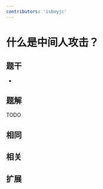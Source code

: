 ```yaml
---
contributors: 'isboyjc'
---
```


# 什么是中间人攻击？


## 题干

- 



## 题解

<!-- ::: details 点我查看题解 -->

  TODO

<!-- ::: -->



## 相同


## 相关


## 扩展

